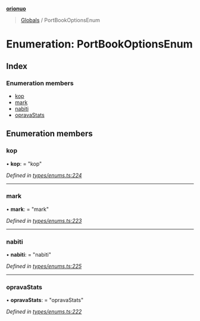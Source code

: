 **[orionuo](../README.md)**

> [Globals](../globals.md) / PortBookOptionsEnum

# Enumeration: PortBookOptionsEnum

## Index

### Enumeration members

* [kop](portbookoptionsenum.md#kop)
* [mark](portbookoptionsenum.md#mark)
* [nabiti](portbookoptionsenum.md#nabiti)
* [opravaStats](portbookoptionsenum.md#opravastats)

## Enumeration members

### kop

•  **kop**:  = "kop"

*Defined in [types/enums.ts:224](https://github.com/msviha/orionuo/blob/8a6e7bf/src/types/enums.ts#L224)*

___

### mark

•  **mark**:  = "mark"

*Defined in [types/enums.ts:223](https://github.com/msviha/orionuo/blob/8a6e7bf/src/types/enums.ts#L223)*

___

### nabiti

•  **nabiti**:  = "nabiti"

*Defined in [types/enums.ts:225](https://github.com/msviha/orionuo/blob/8a6e7bf/src/types/enums.ts#L225)*

___

### opravaStats

•  **opravaStats**:  = "opravaStats"

*Defined in [types/enums.ts:222](https://github.com/msviha/orionuo/blob/8a6e7bf/src/types/enums.ts#L222)*

